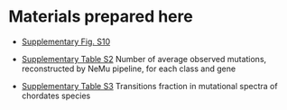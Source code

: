 # Materials prepared here

- [Supplementary Fig. S10](./muttype_abundance.pdf)

- [Supplementary Table S2](./obs_cnt_descr.csv) Number of average observed mutations, reconstructed by NeMu pipeline, for each class and gene
- [Supplementary Table S3](./ts_frac_descr.csv) Transitions fraction in mutational spectra of chordates species
